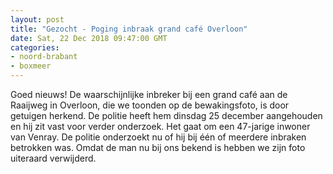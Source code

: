 ```yaml
---
layout: post
title: "Gezocht - Poging inbraak grand café Overloon"
date: Sat, 22 Dec 2018 09:47:00 GMT
categories: 
- noord-brabant 
- boxmeer 
---
```


Goed nieuws! De waarschijnlijke inbreker bij een grand café aan de Raaijweg in Overloon, die we toonden op de bewakingsfoto, is door getuigen herkend. De politie heeft hem dinsdag 25 december aangehouden en hij zit vast voor verder onderzoek. Het gaat om een 47-jarige inwoner van Venray. De politie onderzoekt nu of hij bij één of meerdere inbraken betrokken was. Omdat de man nu bij ons bekend is hebben we zijn foto uiteraard verwijderd.
